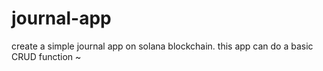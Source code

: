 # journal-app

create a simple journal app on solana blockchain. this app can do a basic CRUD function ~
